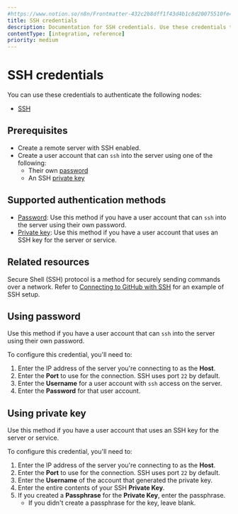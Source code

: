```yaml
---
#https://www.notion.so/n8n/Frontmatter-432c2b8dff1f43d4b1c8d20075510fe4
title: SSH credentials
description: Documentation for SSH credentials. Use these credentials to authenticate SSH in n8n, a workflow automation platform.
contentType: [integration, reference]
priority: medium
---
```


# SSH credentials

You can use these credentials to authenticate the following nodes:

- [SSH](/integrations/builtin/core-nodes/n8n-nodes-base.ssh.md)

## Prerequisites

- Create a remote server with SSH enabled.
- Create a user account that can `ssh` into the server using one of the following:
    - Their own [password](#using-password)
    - An SSH [private key](#using-private-key)

## Supported authentication methods

- [Password](#using-password): Use this method if you have a user account that can `ssh` into the server using their own password.
- [Private key](#using-private-key): Use this method if you have a user account that uses an SSH key for the server or service.

## Related resources

Secure Shell (SSH) protocol is a method for securely sending commands over a network. Refer to [Connecting to GitHub with SSH](https://docs.github.com/en/github/authenticating-to-github/connecting-to-github-with-ssh) for an example of SSH setup.


## Using password

Use this method if you have a user account that can `ssh` into the server using their own password.

To configure this credential, you'll need to:

1. Enter the IP address of the server you're connecting to as the **Host**.
2. Enter the **Port** to use for the connection. SSH uses port `22` by default.
3. Enter the **Username** for a user account with `ssh` access on the server.
4. Enter the **Password** for that user account.

## Using private key

Use this method if you have a user account that uses an SSH key for the server or service.

To configure this credential, you'll need to:

1. Enter the IP address of the server you're connecting to as the **Host**.
2. Enter the **Port** to use for the connection. SSH uses port `22` by default.
3. Enter the **Username** of the account that generated the private key.
4. Enter the entire contents of your SSH **Private Key**.
5. If you created a **Passphrase** for the **Private Key**, enter the passphrase.
    - If you didn't create a passphrase for the key, leave blank.
